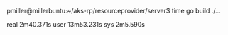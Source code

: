 pmiller@millerbuntu:~/aks-rp/resourceprovider/server$ time go build ./...

real    2m40.371s
user    13m53.231s
sys     2m5.590s
